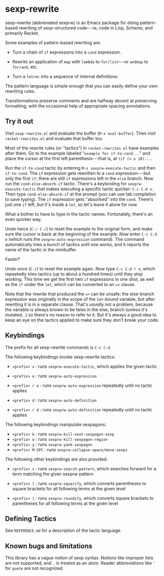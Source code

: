 # sexp-rewrite

sexp-rewrite (abbreviated sexprw) is an Emacs package for doing
pattern-based rewriting of sexp-structured code---ie, code in Lisp,
Scheme, and primarily Racket.

Some examples of pattern-based rewriting are:

 - Turn a chain of `if` expressions into a `cond` expression.

 - Rewrite an application of `map` with `lambda` to `for/list`---or
   `andmap` to `for/and`, etc.

 - Turn a `letrec` into a sequence of internal definitions.

The pattern language is simple enough that you can easily define your
own rewriting rules.

Transformations preserve comments and are halfway decent at preserving
formatting, with the occasional help of appropriate spacing
annotations.

## Try it out

Visit `sexp-rewrite.el` and evaluate the buffer (`M-x eval-buffer`).
Then visit `racket-rewrites.el` and evaluate that buffer too.

Most of the rewrite rules (or "tactics") in `racket-rewrites.el` have
examples after them.  Go to the example labeled "`example for
if-to-cond...`" and place the cursor at the first left
parenthesis---that is, at `(if (< x 10)...`.

Run the `if-to-cond` tactic by entering `M-x sexprw-execute-tactic`
and then `if-to-cond`.
The `if` expression gets rewritten to a `cond` expression---but only
the first `if`; there are still `if` expressions left in the `else` branch.
Now run the `cond-else-absorb-if` tactic. There's a keybinding for
`sexprw-execute-tactic` that makes executing a specific tactic
quicker: `C-c C-d x`. Then type `cond-else-absorb-if` at the prompt
(you can use tab completion to save typing).
The `if` expression gets "absorbed" into the `cond`. There's just one
`if` left, but it's inside a `let`, so let's leave it alone for now.

What a bother to have to type in the tactic names. Fortunately,
there's an even quicker way.

Undo twice (`C-/ C-/`) to reset the example to the original form,
and make sure the cursor is back at the beginning of the example.
Now enter `C-c C-d e` (which runs the `sexprw-auto-expression`
command). The command automatically tries a bunch of tactics until one
works, and it reports the name of the tactic in the minibuffer.

Faster?

Undo once (`C-/`) to reset the example again.  Now type `C-c C-d r e`,
which repeatedly tries tactics (up to about a hundred times) until
they stop working. This time we get the first two `if` expressions in
one shot, as well as the `if` under the `let`, which can be converted
to an `=>` clause.

Note that the rewrite that produced the `=>` can be unsafe: the
else-branch expression was originally in the scope of the `let`-bound
variable, but after rewriting it is in a separate clause. That's
*usually* not a problem, because the variable is always known to be
false in the else, branch (unless it's mutated...) so there's no
reason to refer to it. But it's always a good idea to keep an eye on
the tactics applied to make sure they don't break your code.

## Keybindings

The prefix for all sexp-rewrite commands is `C-c C-d`.

The following keybindings invoke sexp-rewrite tactics:

- `<prefix> x` : runs `sexprw-execute-tactic`, which applies the given tactic

- `<prefix> e` : runs `sexprw-auto-expression`
- `<prefix> r e` : runs `sexprw-auto-expression` repeatedly until no tactic applies
- `<prefix> d` : runs `sexprw-auto-definition`
- `<prefix> r d` : runs `sexprw-auto-definition` repeatedly until no tactic applies

The following keybindings manipulate sexpagons:

- `<prefix> k` : runs `sexprw-kill-next-sexpagon-sexp`
- `<prefix> w` : runs `sexprw-kill-sexpagon-region`
- `<prefix> y` : runs `sexprw-yank-sexpagon`
- `<prefix> M-SPC` : runs `sexprw-collapse-space/move-sexps`

The following other keybindings are also provided:

- `<prefix> s` : runs `sexprw-search-pattern`, which searches forward
  for a term matching the given sexprw pattern

- `<prefix> [` : runs `sexprw-squarify`, which converts parentheses to square brackets
  for all following terms at the given level

- `<prefix> (` : runs `sexprw-roundify`, which converts square brackets to parentheses
  for all following terms at the given level

## Defining Tactics

See `REFERENCE.md` for a description of the tactic language.

## Known bugs and limitations

This library has a vague notion of sexp syntax. Notions like
improper lists are not supported, and `.` is treated as an
atom. Reader abbreviations like `'` for `quote` are not recognized.
